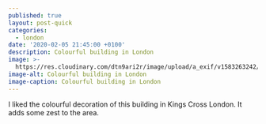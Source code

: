 ```yaml
---
published: true
layout: post-quick
categories:
  - london
date: '2020-02-05 21:45:00 +0100'
description: Colourful building in London
image: >-
  https://res.cloudinary.com/dtn9ari2r/image/upload/a_exif/v1583263242/blog/9C1C0811-3954-492C-A2F1-DF4EF933E4E7.jpg
image-alt: Colourful building in London
image-caption: Colourful building in London
---
```

I liked the colourful decoration of this building in Kings Cross London. It adds some zest to the area.

